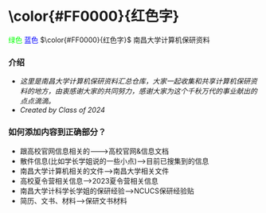 #   \color{#FF0000}{红色字}
<font color=#00ff00>绿色</font>
<font color=#0000ff>蓝色</font>
$\color{#FF0000}{红色字}$ 南昌大学计算机保研资料
### 介绍

- _这里是南昌大学计算机保研资料汇总仓库，大家一起收集和共享计算机保研资料的地方，由衷感谢大家的共同努力，感谢大家为这个千秋万代的事业献出的点点滴滴。_
- _Created by Class of 2024_
### 如何添加内容到正确部分？

- 跟高校官网信息相关的--->高校官网&信息文档
- 散件信息(比如学长学姐说的一些小点)-->目前已搜集到的信息
- 南昌大学计算机相关的文件-->南昌大学相关文件
- 高校夏令营相关信息-->2023夏令营相关信息
- 南昌大学计科学长学姐的保研经验-->NCUCS保研经验贴
- 简历、文书、材料-->保研文书材料

